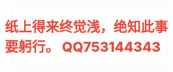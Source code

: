 <!DOCTYPE html>
<html>
<head>
    <title>QQ753144343</title>
    <style>
        .flex-container {
            display: flex;
            justify-content: center;   /* 水平居中 */
            align-items: center;       /* 垂直居中 */
            height: 200px;             /* 容器高度 */
            border: 1px solid #eee;    /* 边框 */
        }
        .highlight-text {
            font-weight: 800;          /* 超粗体 */
            color: #e74c3c;            /* 红色 */
            font-size: 2.5rem;         /* 响应式字体 */
            transform: scale(1.1);     /* 轻微放大 */
        }
    </style>
</head>
<body>
    <div class="flex-container">
        <div class="highlight-text">
            纸上得来终觉浅，绝知此事要躬行。
          QQ753144343
        </div>
    </div>
</body>
</html>
